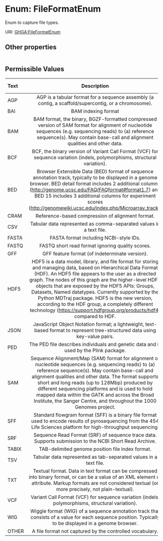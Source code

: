 
# Enum: FileFormatEnum


Enum to capture file types.

URI: [GHGA:FileFormatEnum](https://w3id.org/GHGA/FileFormatEnum)


## Other properties

|  |  |  |
| --- | --- | --- |

## Permissible Values

| Text | Description | Meaning | Other Information |
| :--- | :---: | :---: | ---: |
| AGP | AGP is a tabular format for a sequence assembly (a contig, a scaffold/supercontig, or a chromosome). | format_3693 |  |
| BAI | BAM indexing format | format:3327 |  |
| BAM | BAM format, the binary, BGZF-formatted compressed version of SAM format for alignment of nucleotide sequences (e.g. sequencing reads) to (a) reference sequence(s).  May contain base-call and alignment qualities and other data. | format:2572 |  |
| BCF | BCF, the binary version of Variant Call Format (VCF) for sequence variation (indels, polymorphisms, structural variation). | format:3020 |  |
| BED | Browser Extensible Data (BED) format of sequence annotation track, typically to be displayed in a genome browser. BED detail format includes 2 additional columns (http://genome.ucsc.edu/FAQ/FAQformat#format1.7) and BED 15 includes 3 additional columns for experiment scores (http://genomewiki.ucsc.edu/index.php/Microarray_track). | format:3003 |  |
| CRAM | Reference-based compression of alignment format. | format:3462 |  |
| CSV | Tabular data represented as comma-separated values in a text file. | format:3752 |  |
| FASTA | FASTA format including NCBI-style IDs. | format:1929 |  |
| FASTQ | FASTQ short read format ignoring quality scores. | format:1930 |  |
| GFF | GFF feature format (of indeterminate version). | format:2305 |  |
| HDF5 | HDF5 is a data model, library, and file format for storing and managing data, based on Hierarchical Data Format (HDF).  An HDF5 file appears to the user as a directed graph. The nodes of this graph are the higher-level HDF5 objects that are exposed by the HDF5 APIs: Groups, Datasets, Named datatypes. Currently supported by the Python MDTraj package. HDF5 is the new version, according to the HDF group, a completely different technology (https://support.hdfgroup.org/products/hdf4/ compared to HDF. | format:3590 |  |
| JSON | JavaScript Object Notation format; a lightweight, text-based format to represent tree-structured data using key-value pairs. | format:3464 |  |
| PED | The PED file describes individuals and genetic data and is used by the Plink package. | format:3286 |  |
| SAM | Sequence Alignment/Map (SAM) format for alignment of nucleotide sequences (e.g. sequencing reads) to (a) reference sequence(s). May contain base-call and alignment qualities and other data. The format supports short and long reads (up to 128Mbp) produced by different sequencing platforms and is used to hold mapped data within the GATK and across the Broad Institute, the Sanger Centre, and throughout the 1000 Genomes project. | format:2573 |  |
| SFF | Standard flowgram format (SFF) is a binary file format used to encode results of pyrosequencing from the 454 Life Sciences platform for high-throughput sequencing. | format:3284 |  |
| SRF | Sequence Read Format (SRF) of sequence trace data. Supports submission to the NCBI Short Read Archive. | format:3017 |  |
| TABIX | TAB-delimited genome position file index format. | format:3616 |  |
| TSV | Tabular data represented as tab-separated values in a text file. | format:3475 |  |
| TXT | Textual format. Data in text format can be compressed into binary format, or can be a value of an XML element or attribute. Markup formats are not considered textual (or more precisely, not plain-textual). | format:2330 |  |
| VCF | Variant Call Format (VCF) for sequence variation (indels, polymorphisms, structural variation). | format:3016 |  |
| WIG | Wiggle format (WIG) of a sequence annotation track that consists of a value for each sequence position. Typically to be displayed in a genome browser. | format:3005 |  |
| OTHER | A file format not captured by the controlled vocabulary. |  |  |


